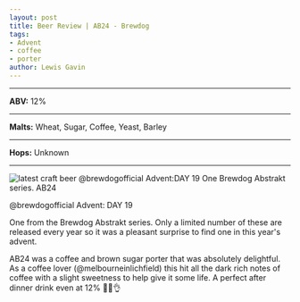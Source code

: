 ```yaml
---
layout: post
title: Beer Review | AB24 - Brewdog
tags:
- Advent
- coffee
- porter
author: Lewis Gavin
---
```


***
**ABV:** 12%

***
**Malts:** Wheat, Sugar, Coffee, Yeast, Barley

***
**Hops:** Unknown

***


![latest craft beer @brewdogofficial Advent:DAY 19 One Brewdog Abstrakt series. AB24](https://www.lewisgavin.co.uk/beermeupplease/images/2018-12-29-@brewdogofficial-advent:day-19_one-brewdog-abstrakt-series-only-limited-number-released.png)

@brewdogofficial Advent: DAY 19


One from the Brewdog Abstrakt series. Only a limited number of these are released every year so it was a pleasant surprise to find one in this year's advent.

AB24 was a coffee and brown sugar porter that was absolutely delightful. As a coffee lover (@melbourneinlichfield) this hit all the dark rich notes of coffee with a slight sweetness to help give it some life. 
A perfect after dinner drink even at 12% 🙌🍻👌
